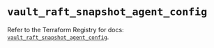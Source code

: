 # `vault_raft_snapshot_agent_config`

Refer to the Terraform Registry for docs: [`vault_raft_snapshot_agent_config`](https://registry.terraform.io/providers/hashicorp/vault/5.0.0/docs/resources/raft_snapshot_agent_config).

